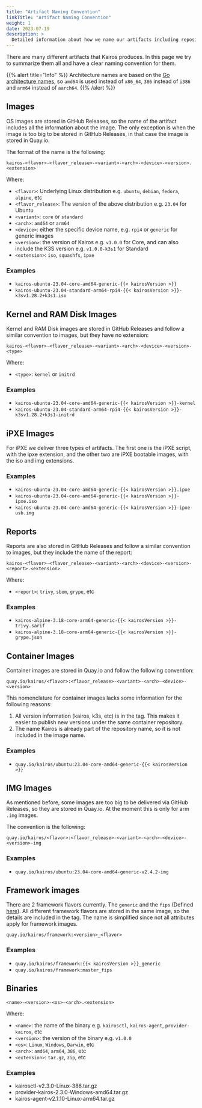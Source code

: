 ```yaml
---
title: "Artifact Naming Convention"
linkTitle: "Artifact Naming Convention"
weight: 1
date: 2023-07-19
description: >
  Detailed information about how we name our artifacts including repositories.
---
```


There are many different artifacts that Kairos produces. In this page we try to summarize them all and have a clear naming convention for them.

{{% alert title="Info" %}}
Architecture names are based on the [Go architecture names](https://go.dev/doc/install/source#environment), so `amd64` is used instead of `x86_64`, `386` instead of `i386` and `arm64` instead of `aarch64`.
{{% /alert %}}

## Images

OS images are stored in GitHub Releases, so the name of the artifact includes all the information about the image. The only exception is when the image is too big to be stored in GitHub Releases, in that case the image is stored in Quay.io.

The format of the name is the following:

```
kairos-<flavor>-<flavor_release>-<variant>-<arch>-<device>-<version>.<extension>
```

Where:

- `<flavor>`: Underlying Linux distribution e.g. `ubuntu`, `debian`, `fedora`, `alpine`, etc
- `<flavor_release>`: The version of the above distribution e.g. `23.04` for Ubuntu
- `<variant>`: `core` or `standard`
- `<arch>`: `amd64` or `arm64`
- `<device>`: either the specific device name, e.g. `rpi4` or `generic` for generic images
- `<version>`: the version of Kairos e.g. `v1.0.0` for Core, and can also include the K3S version e.g. `v1.0.0-k3s1` for Standard
- `<extension>`: `iso`, `squashfs`, `ipxe`

### Examples

- `kairos-ubuntu-23.04-core-amd64-generic-{{< kairosVersion >}}`
- `kairos-ubuntu-23.04-standard-arm64-rpi4-{{< kairosVersion >}}-k3sv1.28.2+k3s1.iso`

## Kernel and RAM Disk Images

Kernel and RAM Disk images are stored in GitHub Releases and follow a similar convention to images, but they have no extension:

```
kairos-<flavor>-<flavor_release>-<variant>-<arch>-<device>-<version>-<type>
```

Where:

- `<type>`: `kernel` or `initrd`

### Examples

- `kairos-ubuntu-23.04-core-amd64-generic-{{< kairosVersion >}}-kernel`
- `kairos-ubuntu-23.04-standard-arm64-rpi4-{{< kairosVersion >}}-k3sv1.28.2+k3s1-initrd`

## iPXE Images

For iPXE we deliver three types of artifacts. The first one is the iPXE script, with the ipxe extension, and the other two are iPXE bootable images, with the iso and img extensions.

### Examples

- `kairos-ubuntu-23.04-core-amd64-generic-{{< kairosVersion >}}.ipxe`
- `kairos-ubuntu-23.04-core-amd64-generic-{{< kairosVersion >}}-ipxe.iso`
- `kairos-ubuntu-23.04-core-amd64-generic-{{< kairosVersion >}}-ipxe-usb.img`

## Reports

Reports are also stored in GitHub Releases and follow a similar convention to images, but they include the name of the report:

```
kairos-<flavor>-<flavor_release>-<variant>-<arch>-<device>-<version>-<report>.<extension>
```

Where:

- `<report>`: `trivy`, `sbom`, `grype`, etc

### Examples

- `kairos-alpine-3.18-core-arm64-generic-{{< kairosVersion >}}-trivy.sarif`
- `kairos-alpine-3.18-core-arm64-generic-{{< kairosVersion >}}-grype.json`

## Container Images

Container images are stored in Quay.io and follow the following convention:

```
quay.io/kairos/<flavor>:<flavor_release>-<variant>-<arch>-<device>-<version>
```

This nomenclature for container images lacks some information for the following reasons:

1. All version information (kairos, k3s, etc) is in the tag. This makes it easier to publish
   new versions under the same container repository.
3. The name Kairos is already part of the repository name, so it is not included in the image name.

### Examples

- `quay.io/kairos/ubuntu:23.04-core-amd64-generic-{{< kairosVersion >}}`

## IMG Images

As mentioned before, some images are too big to be delivered via GitHub Releases, so they are stored in Quay.io. At the moment this is only for arm `.img` images.

The convention is the following:

```
quay.io/kairos/<flavor>:<flavor_release>-<variant>-<arch>-<device>-<version>-img
```

### Examples

- `quay.io/kairos/ubuntu:23.04-core-amd64-generic-v2.4.2-img`

## Framework images

There are 2 framework flavors currently. The `generic` and the `fips` (Defined [here](https://github.com/kairos-io/kairos/blob/5ec84616e898b8079bd92a7424b4c8bf10c5d816/framework-profile.yaml#L9)).
All different framework flavors are stored in the same image, so the details are included in the tag. The name is simplified since not all attributes apply for framework images.

```
quay.io/kairos/framework:<version>_<flavor>
```

### Examples

- `quay.io/kairos/framework:{{< kairosVersion >}}_generic`
- `quay.io/kairos/framework:master_fips`

## Binaries

```
<name>-<version>-<os>-<arch>.<extension>
```

Where:

- `<name>`: the name of the binary e.g. `kairosctl`, `kairos-agent`, `provider-kairos`, etc
- `<version>`: the version of the binary e.g. `v1.0.0`
- `<os>`: `Linux`, `Windows`, `Darwin`, etc
- `<arch>`: `amd64`, `arm64`, `386`, etc
- `<extension>`: `tar.gz`, `zip`, etc

### Examples

- kairosctl-v2.3.0-Linux-386.tar.gz
- provider-kairos-2.3.0-Windows-amd64.tar.gz
- kairos-agent-v2.1.10-Linux-arm64.tar.gz
